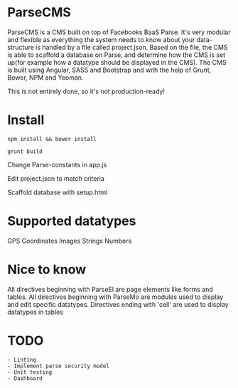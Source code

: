 # ParseCMS

ParseCMS is a CMS built on top of Facebooks BaaS Parse. It's very modular and flexible as everything the system needs to know about your data-structure is handled by a file called project.json. Based on the file, the CMS is able to scaffold a database on Parse, and determine how the CMS is set up(for example how a datatype should be displayed in the CMS). The CMS is built using Angular, SASS and Bootstrap and with the help of Grunt, Bower, NPM and Yeoman.

This is not entirely done, so it's not production-ready!

# Install

`npm install && bower install`

`grunt build`

Change Parse-constants in app.js

Edit project.json to match criteria

Scaffold database with setup.html

# Supported datatypes
GPS Coordinates
Images
Strings
Numbers

# Nice to know

All directives beginning with ParseEl are page elements like forms and tables.
All directives beginning with ParseMo are modules used to display and edit specific datatypes.
Directives ending with 'cell' are used to display datatypes in tables

# TODO
    - Linting
    - Implement parse security model
    - Unit testing
    - Dashboard
